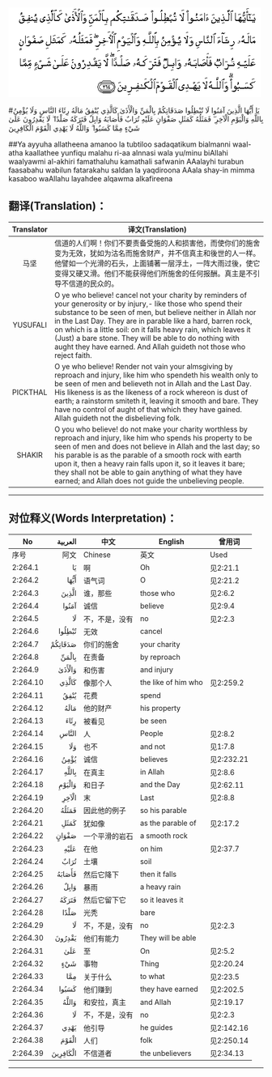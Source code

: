 ![002:264](images/002_264.gif)

#يَا أَيُّهَا الَّذِينَ آمَنُوا لَا تُبْطِلُوا صَدَقَاتِكُمْ بِالْمَنِّ وَالْأَذَىٰ كَالَّذِي يُنْفِقُ مَالَهُ رِئَاءَ النَّاسِ وَلَا يُؤْمِنُ بِاللَّهِ وَالْيَوْمِ الْآخِرِ ۖ فَمَثَلُهُ كَمَثَلِ صَفْوَانٍ عَلَيْهِ تُرَابٌ فَأَصَابَهُ وَابِلٌ فَتَرَكَهُ صَلْدًا ۖ لَا يَقْدِرُونَ عَلَىٰ شَيْءٍ مِمَّا كَسَبُوا ۗ وَاللَّهُ لَا يَهْدِي الْقَوْمَ الْكَافِرِينَ 

##Ya ayyuha allatheena amanoo la tubtiloo sadaqatikum bialmanni waal-atha kaallathee yunfiqu malahu ri-aa alnnasi wala yu/minu biAllahi waalyawmi al-akhiri famathaluhu kamathali safwanin AAalayhi turabun faasabahu wabilun fatarakahu saldan la yaqdiroona AAala shay-in mimma kasaboo waAllahu layahdee alqawma alkafireena 

## 翻译(Translation)：

| Translator | 译文(Translation)                                            |
| :--------: | ------------------------------------------------------------ |
|    马坚    | 信道的人们啊！你们不要责备受施的人和损害他，而使你们的施舍变为无效，犹如为沽名而施舍财产，并不信真主和後世的人一样。他譬如一个光滑的石头，上面铺著一层浮土，一阵大雨过後，使它变得又硬又滑。他们不能获得他们所施舍的任何报酬。真主是不引导不信道的民众的。 |
|  YUSUFALI  | O ye who believe! cancel not your charity by reminders of your generosity or by injury,- like those who spend their substance to be seen of men, but believe neither in Allah nor in the Last Day. They are in parable like a hard, barren rock, on which is a little soil: on it falls heavy rain, which leaves it (Just) a bare stone. They will be able to do nothing with aught they have earned. And Allah guideth not those who reject faith. |
|  PICKTHAL  | O ye who believe! Render not vain your almsgiving by reproach and injury, like him who spendeth his wealth only to be seen of men and believeth not in Allah and the Last Day. His likeness is as the likeness of a rock whereon is dust of earth; a rainstorm smiteth it, leaving it smooth and bare. They have no control of aught of that which they have gained. Allah guideth not the disbelieving folk. |
|   SHAKIR   | O you who believe! do not make your charity worthless by reproach and injury, like him who spends his property to be seen of men and does not believe in Allah and the last day; so his parable is as the parable of a smooth rock with earth upon it, then a heavy rain falls upon it, so it leaves it bare; they shall not be able to gain anything of what they have earned; and Allah does not guide the unbelieving people. |

---

## 对位释义(Words Interpretation)：

| No   | العربية | 中文    | English | 曾用词 |
| ---- | ------: | ------- | ------- | ------ |
| 序号 |    阿文 | Chinese | 英文    | Used   |
| 2:264.1  | يَا       | 啊             | Oh                  | 见2:21.1   |
| 2:264.2  | أَيُّهَا     | 语气词         | O                   | 见2:21.2   |
| 2:264.3  | الَّذِينَ    | 谁，那些       | those who           | 见2:6.2    |
| 2:264.4  | آمَنُوا    | 诚信           | believe             | 见2:9.4    |
| 2:264.5  | لَا       | 不，不是，没有 | no                  | 见2:2.3    |
| 2:264.6  | تُبْطِلُوا   | 无效           | cancel              |            |
| 2:264.7  | صَدَقَاتِكُمْ  | 你们的施舍     | your charity        |            |
| 2:264.8  | بِالْمَنِّ    | 在责备         | by reproach         |            |
| 2:264.9  | وَالْأَذَىٰ   | 和伤害         | and injury          |            |
| 2:264.10 | كَالَّذِي    | 像那个人       | the like of him who | 见2:259.2  |
| 2:264.11 | يُنْفِقُ     | 花费           | spend               |            |
| 2:264.12 | مَالَهُ     | 他的财产       | his property        |            |
| 2:264.13 | رِئَاءَ     | 被看见         | be seen             |            |
| 2:264.14 | النَّاسِ    | 人             | People              | 见2:8.2    |
| 2:264.15 | وَلَا      | 也不           | and not             | 见1:7.8    |
| 2:264.16 | يُؤْمِنُ     | 诚信           | believes            | 见2:232.21 |
| 2:264.17 | بِاللَّهِ    | 在真主     | in Allah            | 见2:8.6    |
| 2:264.18 | وَالْيَوْمِ   | 和日子         | and the Day         | 见2:62.11  |
| 2:264.19 | الْآخِرِ    | 末             | Last                | 见2:8.8    |
| 2:264.20 | فَمَثَلُهُ    | 因此他的例子   | so his parable      |            |
| 2:264.21 | كَمَثَلِ     | 犹如像         | as the parable of   | 见2:17.2   |
| 2:264.22 | صَفْوَانٍ    | 一个平滑的岩石 | a smooth rock       |            |
| 2:264.23 | عَلَيْهِ     | 在他           | on him              | 见2:37.7   |
| 2:264.24 | تُرَابٌ     | 土壤           | soil                |            |
| 2:264.25 | فَأَصَابَهُ   | 然后它降下     | then it falls       |            |
| 2:264.26 | وَابِلٌ     | 暴雨           | a heavy rain        |            |
| 2:264.27 | فَتَرَكَهُ    | 然后它留下它   | so it leaves it     |            |
| 2:264.28 | صَلْدًا     | 光秃           | bare                |            |
| 2:264.29 | لَا       | 不，不是，没有 | no                  | 见2:2.3    |
| 2:264.30 | يَقْدِرُونَ   | 他们有能力     | They will be able   |            |
| 2:264.31 | عَلَىٰ      | 至             | On                  | 见2:5.2    |
| 2:264.32 | شَيْءٍ      | 事物           | Thing               | 见2:20.24  |
| 2:264.33 | مِمَّا      | 关于什么       | to what             | 见2:23.5   |
| 2:264.34 | كَسَبُوا    | 他们赚到       | they have earned    | 见2:202.5  |
| 2:264.35 | وَاللَّهُ    | 和安拉，真主   | and Allah           | 见2:19.17  |
| 2:264.36 | لَا       | 不，不是，没有 | no                  | 见2:2.3    |
| 2:264.37 | يَهْدِي     | 他引导         | he guides           | 见2:142.16 |
| 2:264.38 | الْقَوْمَ    | 人们           | folk                | 见2:250.14 |
| 2:264.39 | الْكَافِرِينَ | 不信道者       | the unbelievers     | 见2:34.13  |

---
